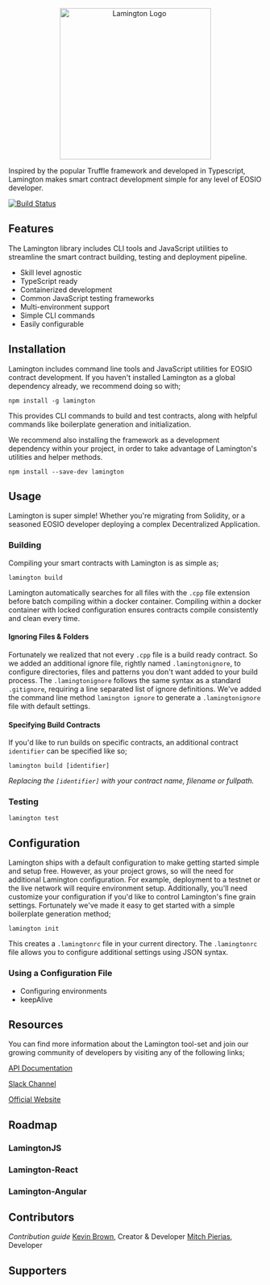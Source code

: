 <p align="center">
    <img src="https://lamington.io/logo.svg" alt="Lamington Logo" width="300"/>
</p>

Inspired by the popular Truffle framework and developed in Typescript, Lamington makes smart contract development simple for any level of EOSIO developer.

[![Build Status](https://travis-ci.org/CoinageCrypto/lamington.svg?branch=master)](https://travis-ci.org/CoinageCrypto/lamington)

## Features

The Lamington library includes CLI tools and JavaScript utilities to streamline the smart contract building, testing and deployment pipeline.

- Skill level agnostic
- TypeScript ready
- Containerized development
- Common JavaScript testing frameworks
- Multi-environment support
- Simple CLI commands
- Easily configurable

## Installation

Lamington includes command line tools and JavaScript utilities for EOSIO contract development. If you haven't installed Lamington as a global dependency already, we recommend doing so with;

```
npm install -g lamington
```

This provides CLI commands to build and test contracts, along with helpful commands like boilerplate generation and initialization.

We recommend also installing the framework as a development dependency within your project, in order to take advantage of Lamington's utilities and helper methods.

```
npm install --save-dev lamington
```

## Usage

Lamington is super simple! Whether you're migrating from Solidity, or a seasoned EOSIO developer deploying a complex Decentralized Application.

### Building

Compiling your smart contracts with Lamington is as simple as;

```
lamington build
```

Lamington automatically searches for all files with the `.cpp` file extension before batch compiling within a docker container. Compiling within a docker container with locked configuration ensures contracts compile consistently and clean every time.

#### Ignoring Files & Folders

Fortunately we realized that not every `.cpp` file is a build ready contract. So we added an additional ignore file, rightly named `.lamingtonignore`, to configure directories, files and patterns you don't want added to your build process. The `.lamingtonignore` follows the same syntax as a standard `.gitignore`, requiring a line separated list of ignore definitions. We've added the command line method `lamington ignore` to generate a `.lamingtonignore` file with default settings.

#### Specifying Build Contracts

If you'd like to run builds on specific contracts, an additional contract `identifier` can be specified like so;

```
lamington build [identifier]
```

_Replacing the `[identifier]` with your contract name, filename or fullpath._

### Testing

```
lamington test
```

## Configuration

Lamington ships with a default configuration to make getting started simple and setup free. However, as your project grows, so will the need for additional Lamington configuration. For example, deployment to a testnet or the live network will require environment setup. Additionally, you'll need customize your configuration if you'd like to control Lamington's fine grain settings. Fortunately we've made it easy to get started with a simple boilerplate generation method;

```
lamington init
```

This creates a `.lamingtonrc` file in your current directory. The `.lamingtonrc` file allows you to configure additional settings using JSON syntax.

### Using a Configuration File

- Configuring environments
- keepAlive

## Resources

You can find more information about the Lamington tool-set and join our growing community of developers by visiting any of the following links;

[API Documentation](https://api.lamington.io)

[Slack Channel](https://forms.gle/yTjNA46oKywaD7FR6)

[Official Website](https://lamington.io)

## Roadmap

### LamingtonJS

### Lamington-React

### Lamington-Angular

## Contributors

_Contribution guide_
[Kevin Brown](https://github.com/thekevinbrown), Creator & Developer
[Mitch Pierias](https://github.com/MitchPierias), Developer

## Supporters
